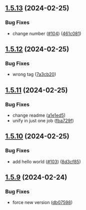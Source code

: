 ## [1.5.13](https://github.com/AlbertHernandez/typescript-library-skeleton/compare/v1.5.12...v1.5.13) (2024-02-25)


### Bug Fixes

* change number ([#104](https://github.com/AlbertHernandez/typescript-library-skeleton/issues/104)) ([461c081](https://github.com/AlbertHernandez/typescript-library-skeleton/commit/461c0813fcedfc32f3ea5ab28b5dd893ab51715d))



## [1.5.12](https://github.com/AlbertHernandez/typescript-library-skeleton/compare/v1.5.11...v1.5.12) (2024-02-25)


### Bug Fixes

* wrong tag ([7a3cb20](https://github.com/AlbertHernandez/typescript-library-skeleton/commit/7a3cb20f2c3930ff77499f8d81dbffac66dfcc39))



## [1.5.11](https://github.com/AlbertHernandez/typescript-library-skeleton/compare/v1.5.10...v1.5.11) (2024-02-25)


### Bug Fixes

* change readme ([a1e1ed5](https://github.com/AlbertHernandez/typescript-library-skeleton/commit/a1e1ed50324867efb83c300a9e2061efaceacd82))
* unify in just one job ([fba729f](https://github.com/AlbertHernandez/typescript-library-skeleton/commit/fba729f79585d0d1a142041f2aab5d2e9afbb079))



## [1.5.10](https://github.com/AlbertHernandez/typescript-library-skeleton/compare/v1.5.9...v1.5.10) (2024-02-25)


### Bug Fixes

* add hello world ([#103](https://github.com/AlbertHernandez/typescript-library-skeleton/issues/103)) ([8d3cf85](https://github.com/AlbertHernandez/typescript-library-skeleton/commit/8d3cf858c409f14dda93560b6d3468e191bfe434))



## [1.5.9](https://github.com/AlbertHernandez/typescript-library-skeleton/compare/v1.5.8...v1.5.9) (2024-02-24)


### Bug Fixes

* force new version ([db07598](https://github.com/AlbertHernandez/typescript-library-skeleton/commit/db075981b66dcaa2a44360b7d34522312ff0884a))



